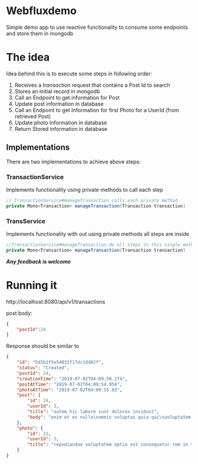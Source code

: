Webfluxdemo
===================


Simple demo app to use reactive functionality to consume some endpoints and store them in mongodb

# The idea

Idea behind this is to execute some steps in following order:

1. Receives a *transaction* request that contains a Post Id to search
2. Stores an initial record in mongodb
3. Call an Endpoint to get information for Post
4. Update post information in database
5. Call an Endpoint to get Information for first Photo for a UserId (from retrieved Post)
6. Update photo information in database
7. Return Stored information in database

## Implementations

There are two implementations to achieve above steps:

### TransactionService

Implements functionality using private methods to call each step 

```java
// TransactionService#manageTransaction calls each private method  
private Mono<Transaction> manageTransaction(Transaction transaction)   
```

### TransService

Implements functionality with out using private methods all steps are inside 
  
```java
//TransactionService#manageTransaction do all steps in this single metho  
private Mono<Transaction> manageTransaction(Transaction transaction)   
```

**_Any feedback is welcome_**

# Running it

http://localhost:8080/api/v1/transactions

post body:

```json
{
	"postId":24
}
```

Response should be similar to

```json
{
    "id": "5d1b1f5e54031f17dc1d482f",
    "status": "Created",
    "postId": 24,
    "creationTime": "2019-07-02T04:09:50.274",
    "postAtTime": "2019-07-02T04:09:54.954",
    "photoAtTime": "2019-07-02T04:09:55.03",
    "post": {
        "id": 24,
        "userId": 3,
        "title": "autem hic labore sunt dolores incidunt",
        "body": "enim et ex nulla\nomnis voluptas quia qui\nvoluptatem consequatur numquam aliquam sunt\ntotam recusandae id dignissimos aut sed asperiores deserunt"
    },
    "photo": {
        "id": 21,
        "userId": 3,
        "title": "repudiandae voluptatem optio est consequatur rem in temporibus et"
    }
}
```

